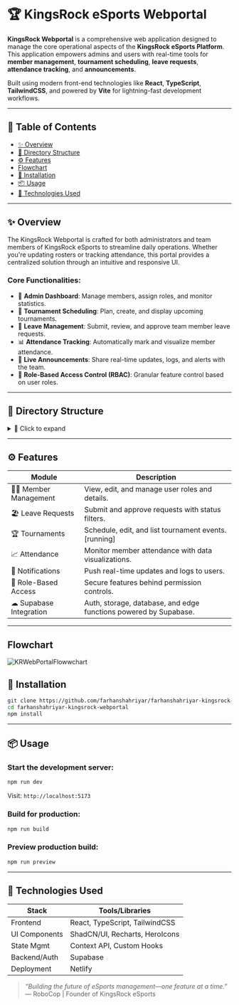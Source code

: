 # 🏆 KingsRock eSports Webportal

**KingsRock Webportal** is a comprehensive web application designed to manage the core operational aspects of the **KingsRock eSports Platform**. This application empowers admins and users with real-time tools for **member management**, **tournament scheduling**, **leave requests**, **attendance tracking**, and **announcements**.

Built using modern front-end technologies like **React**, **TypeScript**, **TailwindCSS**, and powered by **Vite** for lightning-fast development workflows.

---

## 📌 Table of Contents

- [✨ Overview](#-overview)
- [📁 Directory Structure](#-directory-structure)
- [⚙️ Features](#️-features)
- [ Flowchart](-flowchart)
- [🚀 Installation](#-installation)
- [📦 Usage](#-usage)
- [🧪 Technologies Used](#-technologies-used)

---

## ✨ Overview

The KingsRock Webportal is crafted for both administrators and team members of KingsRock eSports to streamline daily operations. Whether you're updating rosters or tracking attendance, this portal provides a centralized solution through an intuitive and responsive UI.

### Core Functionalities:
- 🎯 **Admin Dashboard**: Manage members, assign roles, and monitor statistics.
- 📅 **Tournament Scheduling**: Plan, create, and display upcoming tournaments.
- 📝 **Leave Management**: Submit, review, and approve team member leave requests.
- 📊 **Attendance Tracking**: Automatically mark and visualize member attendance.
- 🔔 **Live Announcements**: Share real-time updates, logs, and alerts with the team.
- 🔐 **Role-Based Access Control (RBAC)**: Granular feature control based on user roles.

---

## 📁 Directory Structure

<details>
<summary>📂 Click to expand</summary>

```plaintext
farhanshahriyar-kingsrock-webportal/
│
├── README.md
├── package.json
├── vite.config.ts
├── tailwind.config.ts
├── tsconfig.*.json
│
├── public/
│   └── lovable-uploads/
│
├── src/
│   ├── App.tsx
│   ├── main.tsx
│   ├── index.css
│   ├── admin-dashboard/
│   ├── components/
│   ├── contexts/
│   ├── hooks/
│   ├── integrations/
│   ├── lib/
│   ├── pages/
│   ├── utils/
│
└── supabase/
    ├── config.toml
    └── functions/
        └── mark-absent-users/
            └── index.ts
```
</details>

---

## ⚙️ Features

| Module                | Description                                                                 |
|-----------------------|-----------------------------------------------------------------------------|
| 🧑‍💼 Member Management  | View, edit, and manage user roles and details.                              |
| 🏖 Leave Requests      | Submit and approve requests with status filters.                            |
| 🏆 Tournaments         | Schedule, edit, and list tournament events. [running]                                |
| 📈 Attendance          | Monitor member attendance with data visualizations.                         |
| 🔔 Notifications       | Push real-time updates and logs to users.                                   |
| 👮 Role-Based Access   | Secure features behind permission controls.                                 |
| ☁ Supabase Integration| Auth, storage, database, and edge functions powered by Supabase.            |

---

## Flowchart
![KRWebPortalFlowwchart](https://78d11y9vqc.ufs.sh/f/5z2fDmMWhbJSNApGFyCHpgBdutyeKjfkqzYFVnG1hXCRmWMc)

## 🚀 Installation

```bash
git clone https://github.com/farhanshahriyar/farhanshahriyar-kingsrock-webportal.git
cd farhanshahriyar-kingsrock-webportal
npm install
```

---

## 📦 Usage

### Start the development server:
```bash
npm run dev
```

Visit: `http://localhost:5173`

### Build for production:
```bash
npm run build
```

### Preview production build:
```bash
npm run preview
```

---

## 🧪 Technologies Used

| Stack           | Tools/Libraries                       |
|----------------|----------------------------------------|
| Frontend       | React, TypeScript, TailwindCSS         |
| UI Components  | ShadCN/UI, Recharts, HeroIcons         |
| State Mgmt     | Context API, Custom Hooks              |
| Backend/Auth   | Supabase                               |
| Deployment     | Netlify                                |


> *“Building the future of eSports management—one feature at a time.”*  
> — RoboCop | Founder of KingsRock eSports
```


